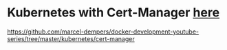 # Kubernetes with Cert-Manager [here](https://www.youtube.com/watch?v=hoLUigg4V18)

https://github.com/marcel-dempers/docker-development-youtube-series/tree/master/kubernetes/cert-manager